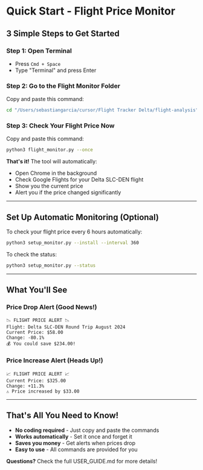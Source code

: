 # Quick Start - Flight Price Monitor

## 3 Simple Steps to Get Started

### Step 1: Open Terminal
- Press `Cmd + Space` 
- Type "Terminal" and press Enter

### Step 2: Go to the Flight Monitor Folder
Copy and paste this command:
```bash
cd "/Users/sebastiangarcia/cursor/Flight Tracker Delta/flight-analysis"
```

### Step 3: Check Your Flight Price Now
Copy and paste this command:
```bash
python3 flight_monitor.py --once
```

**That's it!** The tool will automatically:
- Open Chrome in the background
- Check Google Flights for your Delta SLC-DEN flight
- Show you the current price
- Alert you if the price changed significantly

---

## Set Up Automatic Monitoring (Optional)

To check your flight price every 6 hours automatically:
```bash
python3 setup_monitor.py --install --interval 360
```

To check the status:
```bash
python3 setup_monitor.py --status
```

---

## What You'll See

### Price Drop Alert (Good News!)
```
📉 FLIGHT PRICE ALERT 📉
Flight: Delta SLC-DEN Round Trip August 2024
Current Price: $58.00
Change: -80.1%
💰 You could save $234.00!
```

### Price Increase Alert (Heads Up!)
```
📈 FLIGHT PRICE ALERT 📈
Current Price: $325.00
Change: +11.3%
⚠️ Price increased by $33.00
```

---

## That's All You Need to Know!

- **No coding required** - Just copy and paste the commands
- **Works automatically** - Set it once and forget it
- **Saves you money** - Get alerts when prices drop
- **Easy to use** - All commands are provided for you

**Questions?** Check the full USER_GUIDE.md for more details!